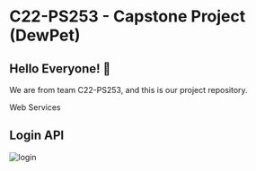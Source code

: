 # C22-PS253 - Capstone Project (DewPet)

## Hello Everyone! :wave:

We are from team C22-PS253, and this is our project repository.

Web Services


## Login API

![login](https://user-images.githubusercontent.com/79961627/171539651-72acbe42-aea2-4423-b0b5-b84c3be3ddd9.jpg)
